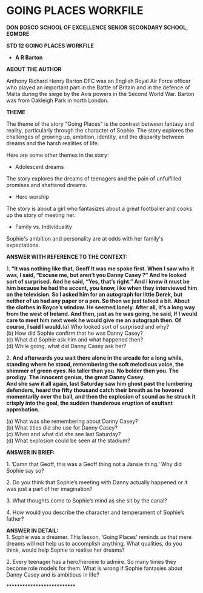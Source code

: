 # GOING PLACES WORKFILE

**DON BOSCO SCHOOL OF EXCELLENCE SENIOR SECONDARY SCHOOL, EGMORE**

**STD 12 GOING PLACES WORKFILE**

* **A R Barton**

**ABOUT THE AUTHOR**

Anthony Richard Henry Barton DFC was an English Royal Air Force officer who played an important part in the Battle of Britain and in the defence of Malta during the siege by the Axis powers in the Second World War. Barton was from Oakleigh Park in north London.

**THEME**

The theme of the story "Going Places" is the contrast between fantasy and reality, particularly through the character of Sophie. The story explores the challenges of growing up, ambition, identity, and the disparity between dreams and the harsh realities of life.&#x20;

Here are some other themes in the story:

* Adolescent dreams

The story explores the dreams of teenagers and the pain of unfulfilled promises and shattered dreams.&#x20;

* Hero worship

The story is about a girl who fantasizes about a great footballer and cooks up the story of meeting her.&#x20;

* Family vs. Individuality

Sophie's ambition and personality are at odds with her family's expectations.&#x20;

**ANSWER WITH REFERENCE TO THE CONTEXT:**

&#x31;**. “It was nothing like that, Geoff It was me spoke first. When I saw who it was, I said, “Excuse me, but aren’t you Danny Casey ?” And he looked sort of surprised. And he said, “Yes, that’s right.” And I knew it must be him because he had the accent, you know, like when they interviewed him on the television. So I asked him for an autograph for little Derek, but neither of us had any paper or a pen. So then we just talked a bit. About the clothes in Royce’s window. He seemed lonely. After all, it’s a long way from the west of Ireland. And then, just as he was going, he said, If I would care to meet him next week he would give me an autograph then. Of course, I said I would.**(a) Who looked sort of surprised and why?\
(b) How did Sophie confirm that he was Danny Casey?\
(c) What did Sophie ask him and what happened then?\
(d) While going, what did Danny Casey ask her?

2\. **And afterwards you wait there alone in the arcade for a long while, standing where he stood, remembering the soft melodious voice, the shimmer of green eyes. No taller than you. No bolder then you. The prodigy. The innocent genius, the great Danny Casey.**\
**And she saw it all again, last Saturday saw him ghost past the lumbering defenders, heard the fifty thousand catch their breath as he hovored momentarily over the ball, and then the explosion of sound as he struck it crisply into the goal, the sudden thunderous eruption of exultant approbation.**

(a) What was she remembering about Danny Casey?\
(b) What titles did she use for Danny Casey?\
(c) When and what did she see last Saturday?\
(d) What explosion could be seen at the stadium?

**ANSWER IN BRIEF:**

1\. ‘Damn that Geoff, this was a Geoff thing not a Jansie thing.’ Why did Sophie say so?

2\. Do you think that Sophie’s meeting with Danny actually happened or it was just a part of her imagination?

3\. What thoughts come to Sophie’s mind as she sit by the canal?

4\. How would you describe the character and temperament of Sophie’s father?

**ANSWER IN DETAIL:**\
1\. Sophie was a dreamer. This lesson, ‘Going Places’ reminds us that mere dreams will not help us to accomplish anything. What qualities, do you think, would help Sophie to realise her dreams?

2\. Every teenager has a hero/heroine to admire. So many times they become role models for them. What is wrong if Sophie fantasies about Danny Casey and is ambitious in life?

\*\*\*\*\*\*\*\*\*\*\*\*\*\*\*\*\*\*\*\*\*\*\*\*\*\*
